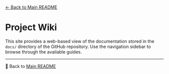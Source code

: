 [← Back to Main README](../README.md)

# Project Wiki

This site provides a web-based view of the documentation stored in the `docs/` directory of the GitHub repository.
Use the navigation sidebar to browse through the available guides.

---
🔗 Back to [Main README](../README.md)
